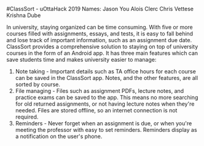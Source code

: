 #ClassSort - uOttaHack 2019
Names:
Jason You
Alois Clerc
Chris Vettese
Krishna Dube

In university, staying organized can be time consuming. With five or more courses filled with assignments, essays, and tests, it is easy to fall behind and lose track of important information, such as an assignment due date. ClassSort provides a comprehensive solution to staying on top of university courses in the form of an Android app. It has three main features which can save students time and makes university easier to manage:

1) Note taking - Important details such as TA office hours for each course can be saved in the ClassSort app. Notes, and the other features, are all sorted by course.
2) File managing - Files such as assignment PDFs, lecture notes, and practice exams can be saved to the app. This means no more searching for old returned assignments, or not having lecture notes when they're needed. Files are stored offline, so an internet connection is not required.
3) Reminders - Never forget when an assignment is due, or when you're meeting the professor with easy to set reminders. Reminders display as a notification on the user's phone.
